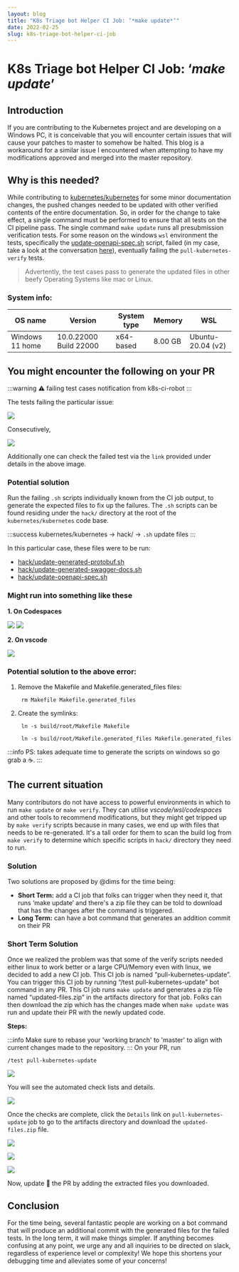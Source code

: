 ```yaml
---
layout: blog
title: "K8s Triage bot Helper CI Job: ‘*make update*’"
date: 2022-02-25
slug: k8s-triage-bot-helper-ci-job
---
```


# K8s Triage bot Helper CI Job: ‘*make update*’

## Introduction 

If you are contributing to the Kubernetes project and are developing on a Windows PC, it is conceivable that you will encounter certain issues that will cause your patches to master to somehow be halted. This blog is a workaround for a similar issue I encountered when attempting to have my modifications approved and merged into the master repository.

## Why is this needed?
 
While contributing to [kubernetes/kubernetes](https://github.com/kubernetes/kubernetes) for some minor documentation changes, the pushed changes needed to be updated with other verified contents of the entire documentation. So, in order for the change to take effect, a single command must be performed to ensure that all tests on the CI pipeline pass. The single command `make update` runs all presubmission verification tests. For some reason on the windows `wsl` environment the tests, specifically the [update-openapi-spec.sh](https://github.com/SubhasmitaSw/kubernetes/blob/master/hack/update-openapi-spec.sh) script, failed (in my case, take a look at the conversation [here](https://github.com/kubernetes/kubernetes/pull/107691)), eventually failing the `pull-kubernetes-verify` tests.


> Advertently, the test cases pass to generate the updated files in other beefy Operating Systems like mac or Linux.

### System info:

| OS name | Version | System type |Memory| WSL |
| ------- | ------- | ----------- | ---  | --- |
|Windows 11 home|10.0.22000 Build 22000|x64-based|8.00 GB|Ubuntu-20.04 (v2)|


## You might encounter the following on your PR

:::warning
:warning: failing test cases notification from k8s-ci-robot
:::


The tests failing the particular issue:

![](https://i.imgur.com/pjrfmIY.png)

Consecutively, 

![](https://i.imgur.com/Lxj38kZ.png)

Additionally one can check the failed test via the `link` provided under details in the above image.

### Potential solution
Run the failing `.sh` scripts individually known from the CI job output, to generate the expected files to fix up the failures. The `.sh` scripts can be found residing under the `hack/` directory at the root of the `kubernetes/kubernetes` code base. 

:::success
 kubernetes/kubernetes &rarr; hack/ &rarr; `.sh` update files
:::




In this particular case, these files were to be run:

* [hack/update-generated-protobuf.sh](https://github.com/SubhasmitaSw/kubernetes/blob/master/hack/update-generated-protobuf.sh) 
* [hack/update-generated-swagger-docs.sh](https://github.com/SubhasmitaSw/kubernetes/blob/master/hack/update-generated-swagger-docs.sh)
* [hack/update-openapi-spec.sh](https://github.com/SubhasmitaSw/kubernetes/blob/master/hack/update-openapi-spec.sh)


### Might run into something like these

**1. On Codespaces**

![](https://i.imgur.com/afGocE2.png)
![](https://i.imgur.com/dFD0fGL.png)

**2. On vscode**

![](https://i.imgur.com/v1Fdo4A.png)


### Potential solution to the above error:
1. Remove the Makefile and Makefile.generated_files files:

        rm Makefile Makefile.generated_files
2. Create the symlinks:

        ln -s build/root/Makefile Makefile

        ln -s build/root/Makefile.generated_files Makefile.generated_files


:::info
PS: takes adequate time to generate the scripts on windows so go grab a :coffee:.
:::

## The current situation

Many contributors do not have access to powerful environments in which to run `make update` or `make verify`. They can utilise *vscode/wsl/codespaces* and other tools to recommend modifications, but they might get tripped up by `make verify` scripts because in many cases, we end up with files that needs to be re-generated. It's a tall order for them to scan the build log from `make verify` to determine which specific scripts in `hack/` directory they need to run.

### Solution

Two solutions are proposed by @dims for the time being:

* **Short Term:** add a CI job that folks can trigger when they need it, that runs ‘make update’ and there's a zip file they can be told to download that has the changes after the command is triggered.
*  **Long Term:** can have a bot command that generates an addition commit on their PR


### Short Term Solution

Once we realized the problem was that some of the verify scripts needed either linux to work better or a large CPU/Memory even with linux, we decided to add a new CI job. This CI job is named “pull-kubernetes-update”. You can trigger this CI job by running “/test pull-kubernetes-update” bot command in any PR. This CI job runs `make update` and generates a zip file named “updated-files.zip” in the artifacts directory for that job. Folks can then download the zip which has the changes made when `make update` was run and update their PR with the newly updated code.

**Steps:**

:::info
Make sure to rebase your 'working branch' to 'master' to align with current changes made to the repository. 
:::
On your PR, run 

    /test pull-kubernetes-update

![](https://i.imgur.com/orTfQXz.png)

You will see the automated check lists and details.

![](https://i.imgur.com/jfK9js5.png)


Once the checks are complete, click the `Details` link on `pull-kubernetes-update` job to go to the artifacts directory and  download the `updated-files.zip` file.


![](https://i.imgur.com/8O02Arv.png)

![](https://i.imgur.com/bsYqKMc.png)

![](https://i.imgur.com/pNEdgYH.png)

Now, update :rocket: the PR by adding the extracted files you downloaded. 

## Conclusion

For the time being, several fantastic people are working on a bot command that will produce an additional commit with the generated files for the failed tests. In the long term, it will make things simpler. If anything becomes confusing at any point, we urge any and all inquiries to be directed on slack, regardless of experience level or complexity! We hope this shortens your debugging time and alleviates some of your concerns!